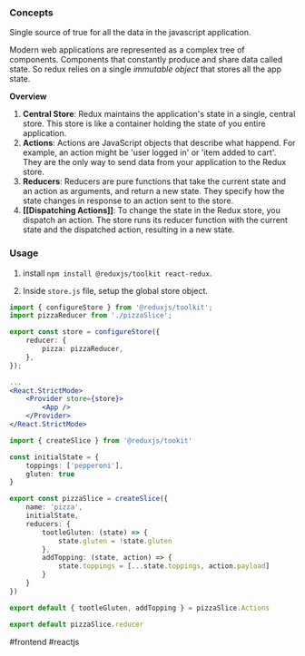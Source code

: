 ### Concepts

Single source of true for all the data in the javascript application.

Modern web applications are represented as a complex tree of components. Components that constantly produce and share data called state. So redux relies on a single *immutable object* that stores all the app state.

**Overview**

1. **Central Store**: Redux maintains the application's state in a single, central store. This store is like a container holding the state of you entire application.
2. **Actions**: Actions are JavaScript objects that describe what happend. For example, an action might be 'user logged in' or 'item added to cart'. They are the only way to send data from your application to the Redux store.
3. **Reducers**: Reducers are pure functions that take the current state and an action as arguments, and return a new state. They specify how the state changes in response to an action sent to the store.
4. **[[Dispatching Actions]]**: To change the state in the Redux store, you dispatch an action. The store runs its reducer function with the current state and the dispatched action, resulting in a new state.
### Usage

1. install `npm install @reduxjs/toolkit react-redux`.

2. Inside `store.js` file, setup the global store object.

```typescript
import { configureStore } from '@reduxjs/toolkit';
import pizzaReducer from './pizzaSlice';

export const store = configureStore({
	reducer: {
		pizza: pizzaReducer,
	},
});
```

```jsx
...
<React.StrictMode>
	<Provider store={store}>
		<App />
	</Provider>
</React.StrictMode>
```

```typescript
import { createSlice } from '@reduxjs/tookit'

const initialState = {
	toppings: ['pepperoni'],
	gluten: true
}

export const pizzaSlice = createSlice({
	name: 'pizza',
	initialState,
	reducers: {
		tootleGluten: (state) => {
			state.gluten = !state.gluten
		},
		addTopping: (state, action) => {
			state.toppings = [...state.toppings, action.payload]
		}
	}
})

export default { tootleGluten, addTopping } = pizzaSlice.Actions

export default pizzaSlice.reducer
```

#frontend #reactjs 
